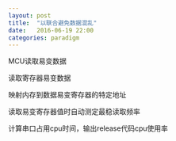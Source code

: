 ```yaml
---
layout: post
title:  "以联合避免数据混乱"
date:   2016-06-19 22:00
categories: paradigm
---
```

MCU读取易变数据



读取寄存器易变数据



映射内存到数据易变寄存器的特定地址



读取易变寄存器值时自动测定最稳读取频率



计算串口占用cpu时间，输出release代码cpu使用率